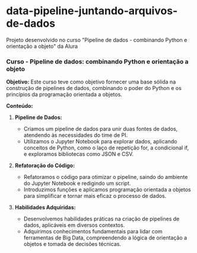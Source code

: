 # data-pipeline-juntando-arquivos-de-dados
Projeto desenvolvido no curso "Pipeline de dados - combinando Python e orientação a objeto" da Alura

### Curso - Pipeline de dados: combinando Python e orientação a objeto

**Objetivo:**
Este curso teve como objetivo fornecer uma base sólida na construção de pipelines de dados, combinando o poder do Python e os princípios da programação orientada a objetos.

**Conteúdo:**

1. **Pipeline de Dados:**
   - Criamos um pipeline de dados para unir duas fontes de dados, atendendo às necessidades do time de PI.
   - Utilizamos o Jupyter Notebook para explorar dados, aplicando conceitos de Python, como o laço de repetição for, a condicional if, e exploramos bibliotecas como JSON e CSV.

2. **Refatoração do Código:**
   - Refatoramos o código para otimizar o pipeline, saindo do ambiente do Jupyter Notebook e redigindo um script.
   - Introduzimos funções e aplicamos programação orientada a objetos para simplificar e tornar mais eficaz o processo de dados.

3. **Habilidades Adquiridas:**
   - Desenvolvemos habilidades práticas na criação de pipelines de dados, aplicáveis em diversos contextos.
   - Adquirimos conhecimentos fundamentais para lidar com ferramentas de Big Data, compreendendo a lógica de orientação a objetos e tomada de decisões técnicas.
